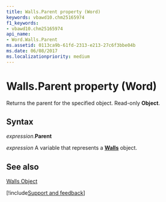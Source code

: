 ```yaml
---
title: Walls.Parent property (Word)
keywords: vbawd10.chm25165974
f1_keywords:
- vbawd10.chm25165974
api_name:
- Word.Walls.Parent
ms.assetid: 0113ca9b-61fd-2313-e213-27c6f3bbe04b
ms.date: 06/08/2017
ms.localizationpriority: medium
---
```



# Walls.Parent property (Word)

Returns the parent for the specified object. Read-only **Object**.


## Syntax

_expression_.**Parent**

_expression_ A variable that represents a **[Walls](Word.Walls.md)** object.


## See also


[Walls Object](Word.Walls.md)

[!include[Support and feedback](~/includes/feedback-boilerplate.md)]
